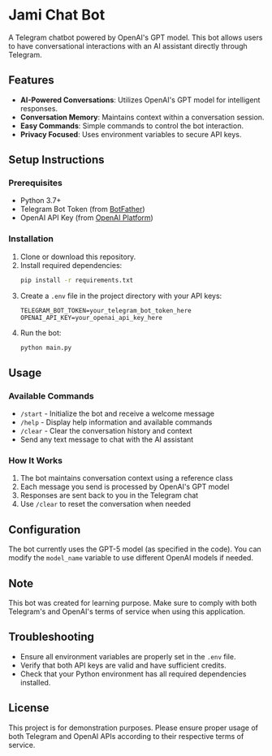 # Jami Chat Bot

A Telegram chatbot powered by OpenAI's GPT model. This bot allows users to have conversational interactions with an AI assistant directly through Telegram.

## Features

- **AI-Powered Conversations**: Utilizes OpenAI's GPT model for intelligent responses.
- **Conversation Memory**: Maintains context within a conversation session.
- **Easy Commands**: Simple commands to control the bot interaction.
- **Privacy Focused**: Uses environment variables to secure API keys.

## Setup Instructions

### Prerequisites

- Python 3.7+
- Telegram Bot Token (from [BotFather](https://t.me/BotFather))
- OpenAI API Key (from [OpenAI Platform](https://platform.openai.com))

### Installation

1. Clone or download this repository.
2. Install required dependencies:
   ```bash
   pip install -r requirements.txt
   ```
3. Create a `.env` file in the project directory with your API keys:
   ```
   TELEGRAM_BOT_TOKEN=your_telegram_bot_token_here
   OPENAI_API_KEY=your_openai_api_key_here
   ```
4. Run the bot:
   ```bash
   python main.py
   ```

## Usage

### Available Commands

- `/start` - Initialize the bot and receive a welcome message
- `/help` - Display help information and available commands
- `/clear` - Clear the conversation history and context
- Send any text message to chat with the AI assistant

### How It Works

1. The bot maintains conversation context using a reference class
2. Each message you send is processed by OpenAI's GPT model
3. Responses are sent back to you in the Telegram chat
4. Use `/clear` to reset the conversation when needed

## Configuration

The bot currently uses the GPT-5 model (as specified in the code). You can modify the `model_name` variable to use different OpenAI models if needed.

## Note

This bot was created for learning purpose. Make sure to comply with both Telegram's and OpenAI's terms of service when using this application.

## Troubleshooting

- Ensure all environment variables are properly set in the `.env` file.
- Verify that both API keys are valid and have sufficient credits.
- Check that your Python environment has all required dependencies installed.

## License

This project is for demonstration purposes. Please ensure proper usage of both Telegram and OpenAI APIs according to their respective terms of service.
